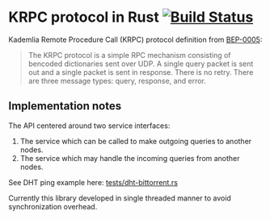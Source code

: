 KRPC protocol in Rust [![Build Status](https://travis-ci.org/katyo/tokio_krpc.svg?branch=master)](https://travis-ci.org/katyo/tokio_krpc)
=====================

Kademlia Remote Procedure Call (KRPC) protocol definition from
[BEP-0005](http://www.bittorrent.org/beps/bep_0005.html):

> The KRPC protocol is a simple RPC mechanism consisting of bencoded dictionaries sent over UDP.
> A single query packet is sent out and a single packet is sent in response. There is no retry.
> There are three message types: query, response, and error.

Implementation notes
--------------------

The API centered around two service interfaces:

1. The service which can be called to make outgoing queries to another nodes.
2. The service which may handle the incoming queries from another nodes.

See DHT ping example here: [tests/dht-bittorrent.rs](tests/dht-bittorrent.rs)

Currently this library developed in single threaded manner to avoid synchronization overhead.
